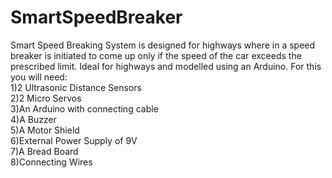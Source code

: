 # SmartSpeedBreaker
Smart Speed Breaking System is designed for highways where in a speed breaker is initiated to come up only if the speed of the car exceeds the prescribed limit. Ideal for highways and modelled using an Arduino. For this you will need:<br />
1)2 Ultrasonic Distance Sensors<br />
2)2 Micro Servos<br />
3)An Arduino with connecting cable<br />
4)A Buzzer<br />
5)A Motor Shield<br />
6)External Power Supply of 9V<br />
7)A Bread Board<br />
8)Connecting Wires<br />

